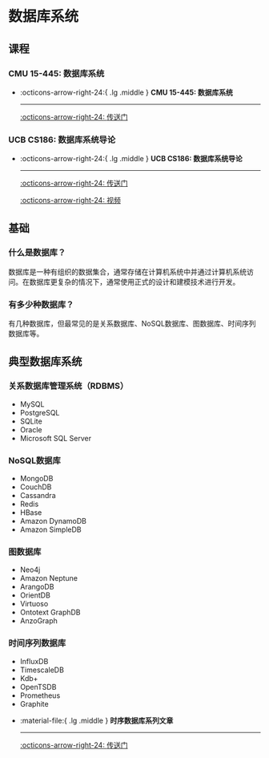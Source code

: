 # 数据库系统

## 课程

### CMU 15-445: 数据库系统

<div class="grid cards" markdown>

-   :octicons-arrow-right-24:{ .lg .middle } __CMU 15-445: 数据库系统__
    
    ---
    
    [:octicons-arrow-right-24: <a href="https://15445.courses.cs.cmu.edu/spring2023/schedule.html" target="_blank"> 传送门 </a>](#)

</div>

### UCB CS186: 数据库系统导论

<div class="grid cards" markdown>

-   :octicons-arrow-right-24:{ .lg .middle } __UCB CS186: 数据库系统导论__
    
    ---
    
    [:octicons-arrow-right-24: <a href="https://cs186berkeley.net/" target="_blank"> 传送门 </a>](#)

    [:octicons-arrow-right-24: <a href="https://www.bilibili.com/video/BV13a411c7Qo" target="_blank"> 视频 </a>](#)

</div>

## 基础

### 什么是数据库？

数据库是一种有组织的数据集合，通常存储在计算机系统中并通过计算机系统访问。在数据库更复杂的情况下，通常使用正式的设计和建模技术进行开发。

### 有多少种数据库？

有几种数据库，但最常见的是关系数据库、NoSQL数据库、图数据库、时间序列数据库等。

## 典型数据库系统

### 关系数据库管理系统（RDBMS）

- MySQL
- PostgreSQL
- SQLite
- Oracle
- Microsoft SQL Server

### NoSQL数据库

- MongoDB
- CouchDB
- Cassandra
- Redis
- HBase
- Amazon DynamoDB
- Amazon SimpleDB

### 图数据库

- Neo4j
- Amazon Neptune
- ArangoDB
- OrientDB
- Virtuoso
- Ontotext GraphDB
- AnzoGraph

### 时间序列数据库

- InfluxDB
- TimescaleDB
- Kdb+
- OpenTSDB
- Prometheus
- Graphite

<div class="grid cards" markdown>

-   :material-file:{ .lg .middle } __时序数据库系列文章__
    
    ---

    
    [:octicons-arrow-right-24: <a href="https://www.db-book.com/db7/" target="_blank"> 传送门 </a>](#)

</div>